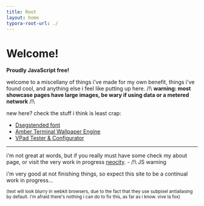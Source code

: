 ```yaml
---
title: Root
layout: home
typora-root-url: ./
---
```


# Welcome!

**Proudly JavaScript free!**

welcome to a miscellany of things i've made for my own benefit, things i've found cool, and anything else i feel like putting up here. /!\ **warning: most showcase pages have large images, be wary if using data or a metered network** /!\

new here? check the stuff i think is least crap:

* [Dsegstended font](/other/fonts#dsegstended)
* [Amber Terminal Wallpaper Engine](/desktops/wpengine#amber-dec-terminal)
* [VPad Tester & Configurator](/utilities/ps-vita#vpad-tester--configurator)

---

i'm not great at words, but if you really must have some check my about page, or visit the very work in progress [neocity](/stadt/). - /!\ JS warning

i'm very good at not finishing things, so expect this site to be a continual work in progress...

<small class="weak">(text will look blurry in webkit browsers, due to the fact that they use subpixel antialiasing by default. i'm afraid there's nothing i can do to fix this, as far as i know. vive la fox)</small>

<!-- /?\ ztodo limit post list to a few posts, add an archive page -->

<!-- fix contents/intro formatting -->

